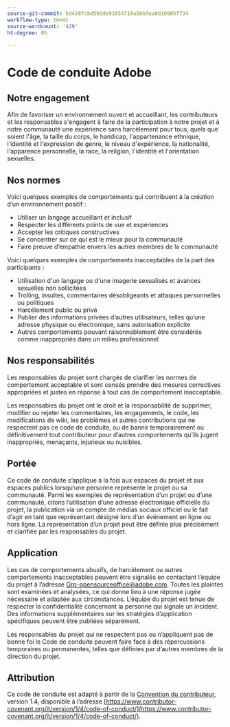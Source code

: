 ```yaml
---
source-git-commit: bd428fcbd592de91054710a50bfea8d10905f734
workflow-type: tm+mt
source-wordcount: '429'
ht-degree: 0%

---
```

# Code de conduite Adobe

## Notre engagement

Afin de favoriser un environnement ouvert et accueillant, les contributeurs et les responsables s&#39;engagent à faire de la participation à notre projet et à notre communauté une expérience sans harcèlement pour tous, quels que soient l&#39;âge, la taille du corps, le handicap, l&#39;appartenance ethnique, l&#39;identité et l&#39;expression de genre, le niveau d&#39;expérience, la nationalité, l&#39;apparence personnelle, la race, la religion, l&#39;identité et l&#39;orientation sexuelles.

## Nos normes

Voici quelques exemples de comportements qui contribuent à la création d’un environnement positif :

* Utiliser un langage accueillant et inclusif
* Respecter les différents points de vue et expériences
* Accepter les critiques constructives
* Se concentrer sur ce qui est le mieux pour la communauté
* Faire preuve d’empathie envers les autres membres de la communauté

Voici quelques exemples de comportements inacceptables de la part des participants :

* Utilisation d&#39;un langage ou d&#39;une imagerie sexualisés et avances sexuelles non sollicitées
* Trolling, insultes, commentaires désobligeants et attaques personnelles ou politiques
* Harcèlement public ou privé
* Publier des informations privées d’autres utilisateurs, telles qu’une adresse physique ou électronique, sans autorisation explicite
* Autres comportements pouvant raisonnablement être considérés comme inappropriés dans un milieu professionnel

## Nos responsabilités

Les responsables du projet sont chargés de clarifier les normes de comportement acceptable et sont censés prendre des mesures correctives appropriées et justes en réponse à tout cas de comportement inacceptable.

Les responsables du projet ont le droit et la responsabilité de supprimer, modifier ou rejeter les commentaires, les engagements, le code, les modifications de wiki, les problèmes et autres contributions qui ne respectent pas ce code de conduite, ou de bannir temporairement ou définitivement tout contributeur pour d’autres comportements qu’ils jugent inappropriés, menaçants, injurieux ou nuisibles.

## Portée

Ce code de conduite s’applique à la fois aux espaces du projet et aux espaces publics lorsqu’une personne représente le projet ou sa communauté. Parmi les exemples de représentation d’un projet ou d’une communauté, citons l’utilisation d’une adresse électronique officielle du projet, la publication via un compte de médias sociaux officiel ou le fait d’agir en tant que représentant désigné lors d’un événement en ligne ou hors ligne. La représentation d’un projet peut être définie plus précisément et clarifiée par les responsables du projet.

## Application

Les cas de comportements abusifs, de harcèlement ou autres comportements inacceptables peuvent être signalés en contactant l’équipe du projet à l’adresse Grp-opensourceoffice@adobe.com. Toutes les plaintes sont examinées et analysées, ce qui donne lieu à une réponse jugée nécessaire et adaptée aux circonstances. L’équipe du projet est tenue de respecter la confidentialité concernant la personne qui signale un incident.
Des informations supplémentaires sur les stratégies d’application spécifiques peuvent être publiées séparément.

Les responsables du projet qui ne respectent pas ou n’appliquent pas de bonne foi le Code de conduite peuvent faire face à des répercussions temporaires ou permanentes, telles que définies par d’autres membres de la direction du projet.

## Attribution

Ce code de conduite est adapté à partir de la [Convention du contributeur](https://www.contributor-covenant.org/), version 1.4, disponible à l’adresse [https://www.contributor-covenant.org/it/version/1/4/code-of-conduct/](https://www.contributor-covenant.org/it/version/1/4/code-of-conduct/).
